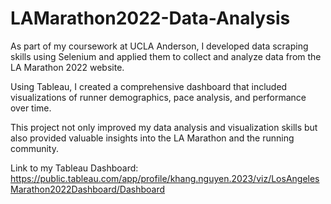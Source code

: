 # LAMarathon2022-Data-Analysis
As part of my coursework at UCLA Anderson, I developed data scraping skills using Selenium and applied them to collect and analyze data from the LA Marathon 2022 website. 

Using Tableau, I created a comprehensive dashboard that included visualizations of runner demographics, pace analysis, and performance over time. 

This project not only improved my data analysis and visualization skills but also provided valuable insights into the LA Marathon and the running community.

Link to my Tableau Dashboard:
https://public.tableau.com/app/profile/khang.nguyen.2023/viz/LosAngelesMarathon2022Dashboard/Dashboard
